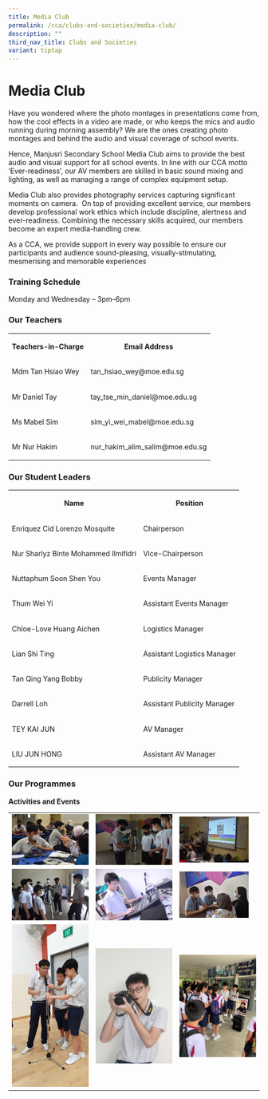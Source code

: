 ```yaml
---
title: Media Club
permalink: /cca/clubs-and-societies/media-club/
description: ""
third_nav_title: Clubs and Societies
variant: tiptap
---
```

<h1><strong>Media Club</strong></h1>
<p>Have you wondered where the photo montages in presentations come from,
how the cool effects in a video are made, or who keeps the mics and audio
running during morning assembly? We are the ones creating photo montages
and behind the audio and visual coverage of school events.</p>
<p>Hence, Manjusri Secondary School Media Club aims to provide the best audio
and visual support for all school events. In line with our CCA motto ‘Ever-readiness’,
our AV members are skilled in basic sound mixing and lighting, as well
as managing a range of complex equipment setup.</p>
<p>Media Club also provides photography services capturing significant moments
on camera.&nbsp; On top of providing excellent service, our members develop
professional work ethics which include discipline, alertness and ever-readiness.
Combining the necessary skills acquired, our members become an expert media-handling
crew.</p>
<p>As a CCA, we provide support in every way possible to ensure our participants
and audience sound-pleasing, visually-stimulating, mesmerising and memorable
experiences</p>
<h3><strong>Training Schedule</strong></h3>
<p>Monday and Wednesday – 3pm–6pm</p>
<h3><strong>Our Teachers</strong></h3>
<table style="minWidth: 50px">
<colgroup>
<col>
<col>
</colgroup>
<tbody>
<tr>
<th rowspan="1" colspan="1">
<p>Teachers-in-Charge</p>
</th>
<th rowspan="1" colspan="1">
<p>Email Address</p>
</th>
</tr>
<tr>
<td rowspan="1" colspan="1">
<p>Mdm Tan Hsiao Wey</p>
</td>
<td rowspan="1" colspan="1">
<p>tan_hsiao_wey@moe.edu.sg</p>
</td>
</tr>
<tr>
<td rowspan="1" colspan="1">
<p>Mr Daniel Tay</p>
</td>
<td rowspan="1" colspan="1">
<p>tay_tse_min_daniel@moe.edu.sg</p>
</td>
</tr>
<tr>
<td rowspan="1" colspan="1">
<p>Ms Mabel Sim</p>
</td>
<td rowspan="1" colspan="1">
<p>sim_yi_wei_mabel@moe.edu.sg</p>
</td>
</tr>
<tr>
<td rowspan="1" colspan="1">
<p>Mr Nur Hakim</p>
</td>
<td rowspan="1" colspan="1">
<p>nur_hakim_alim_salim@moe.edu.sg</p>
</td>
</tr>
</tbody>
</table>
<h3><strong>Our Student Leaders</strong></h3>
<table style="minWidth: 50px">
<colgroup>
<col>
<col>
</colgroup>
<tbody>
<tr>
<th rowspan="1" colspan="1">
<p>Name</p>
</th>
<th rowspan="1" colspan="1">
<p>Position</p>
</th>
</tr>
<tr>
<td rowspan="1" colspan="1">
<p>Enriquez Cid Lorenzo Mosquite</p>
</td>
<td rowspan="1" colspan="1">
<p>Chairperson</p>
</td>
</tr>
<tr>
<td rowspan="1" colspan="1">
<p>Nur Sharlyz Binte Mohammed Ilmifidri</p>
</td>
<td rowspan="1" colspan="1">
<p>Vice-Chairperson</p>
</td>
</tr>
<tr>
<td rowspan="1" colspan="1">
<p>Nuttaphum Soon Shen You</p>
</td>
<td rowspan="1" colspan="1">
<p>Events Manager</p>
</td>
</tr>
<tr>
<td rowspan="1" colspan="1">
<p>Thum Wei Yi</p>
</td>
<td rowspan="1" colspan="1">
<p>Assistant Events Manager</p>
</td>
</tr>
<tr>
<td rowspan="1" colspan="1">
<p>Chloe-Love Huang Aichen</p>
</td>
<td rowspan="1" colspan="1">
<p>Logistics Manager</p>
</td>
</tr>
<tr>
<td rowspan="1" colspan="1">
<p>Lian Shi Ting</p>
</td>
<td rowspan="1" colspan="1">
<p>Assistant Logistics Manager</p>
</td>
</tr>
<tr>
<td rowspan="1" colspan="1">
<p>Tan Qing Yang Bobby</p>
</td>
<td rowspan="1" colspan="1">
<p>Publicity Manager</p>
</td>
</tr>
<tr>
<td rowspan="1" colspan="1">
<p>Darrell Loh</p>
</td>
<td rowspan="1" colspan="1">
<p>Assistant Publicity Manager</p>
</td>
</tr>
<tr>
<td rowspan="1" colspan="1">
<p>TEY KAI JUN</p>
</td>
<td rowspan="1" colspan="1">
<p>AV Manager</p>
</td>
</tr>
<tr>
<td rowspan="1" colspan="1">
<p>LIU JUN HONG</p>
</td>
<td rowspan="1" colspan="1">
<p>Assistant AV Manager</p>
</td>
</tr>
</tbody>
</table>
<h3><strong>Our Programmes</strong></h3>
<p><strong>Activities and Events</strong>
</p>
<table style="minWidth: 75px">
<colgroup>
<col>
<col>
<col>
</colgroup>
<tbody>
<tr>
<td rowspan="1" colspan="1">
<div class="isomer-image-wrapper">
<img style="width: 100%" height="auto" width="100%" alt="" src="/images/Cca/Media%20Club/Discussion%20with%20CCAs%20teachers.jpg">
</div>
</td>
<td rowspan="1" colspan="1">
<div class="isomer-image-wrapper">
<img style="width: 100%" height="auto" width="100%" alt="" src="/images/Cca/Media%20Club/Media%201.jpg">
</div>
</td>
<td rowspan="1" colspan="1">
<div class="isomer-image-wrapper">
<img style="width:90%" height="auto" width="100%" src="/images/Cca/Media%20Club/Media%202.jpg">
</div>
</td>
</tr>
<tr>
<td rowspan="1" colspan="1">
<div class="isomer-image-wrapper">
<img style="width: 100%" height="auto" width="100%" alt="" src="/images/Cca/Media%20Club/Media%206.jpg">
</div>
</td>
<td rowspan="1" colspan="1">
<div class="isomer-image-wrapper">
<img style="width: 100%" height="auto" width="100%" alt="" src="/images/Cca/Media%20Club/Media%20Club%20managing%20equipment.jpg">
</div>
</td>
<td rowspan="1" colspan="1">
<div class="isomer-image-wrapper">
<img style="width:90%" height="auto" width="100%" src="/images/Cca/Media%20Club/Media%205.jpg">
</div>
</td>
</tr>
<tr>
<td rowspan="1" colspan="1">
<div class="isomer-image-wrapper">
<img style="width: 100%" height="auto" width="100%" alt="" src="/images/Cca/Media%20Club/Media%20Club%20training.jpeg">
</div>
</td>
<td rowspan="1" colspan="1">
<div class="isomer-image-wrapper">
<img style="width: 100%" height="auto" width="100%" alt="" src="/images/Cca/Media%20Club/student%20posing.jpg">
</div>
</td>
<td rowspan="1" colspan="1">
<div class="isomer-image-wrapper">
<img style="width: 100%" height="auto" width="100%" alt="" src="/images/Cca/Media%20Club/Media%20Club%20during%20CCA%20Orientation.jpeg">
</div>
</td>
</tr>
</tbody>
</table>
<p></p>